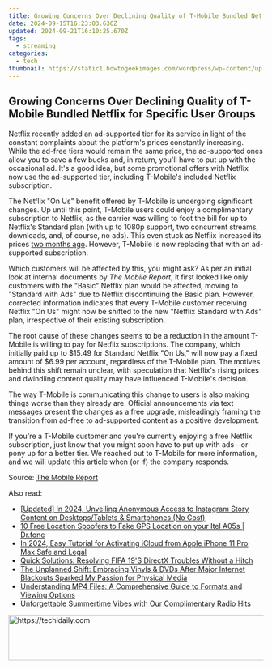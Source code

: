 ```yaml
---
title: Growing Concerns Over Declining Quality of T-Mobile Bundled Netflix for Specific User Groups
date: 2024-09-15T16:23:03.636Z
updated: 2024-09-21T16:10:25.670Z
tags:
  - streaming
categories:
  - tech
thumbnail: https://static1.howtogeekimages.com/wordpress/wp-content/uploads/2023/08/netflix.jpg
---
```


## Growing Concerns Over Declining Quality of T-Mobile Bundled Netflix for Specific User Groups

Netflix recently added an ad-supported tier for its service in light of the constant complaints about the platform's prices constantly increasing. While the ad-free tiers would remain the same price, the ad-supported ones allow you to save a few bucks and, in return, you'll have to put up with the occasional ad. It's a good idea, but some promotional offers with Netflix now use the ad-supported tier, including T-Mobile's included Netflix subscription.

 The Netflix "On Us" benefit offered by T-Mobile is undergoing significant changes. Up until this point, T-Mobile users could enjoy a complimentary subscription to Netflix, as the carrier was willing to foot the bill for up to Netflix's Standard plan (with up to 1080p support, two concurrent streams, downloads, and, of course, no ads). This even stuck as Netflix increased its prices [two months ago](https://youtube-web.techidaily.com/emystifying-video-seo-on-youtube-as-a-novice/). However, T-Mobile is now replacing that with an ad-supported subscription.

 Which customers will be affected by this, you might ask? As per an initial look at internal documents by _The Mobile Report_, it first looked like only customers with the "Basic" Netflix plan would be affected, moving to "Standard with Ads" due to Netflix discontinuing the Basic plan. However, corrected information indicates that every T-Mobile customer receiving Netflix "On Us" might now be shifted to the new "Netflix Standard with Ads" plan, irrespective of their existing subscription.

 The root cause of these changes seems to be a reduction in the amount T-Mobile is willing to pay for Netflix subscriptions. The company, which initially paid up to $15.49 for Standard Netflix "On Us," will now pay a fixed amount of $6.99 per account, regardless of the T-Mobile plan. The motives behind this shift remain unclear, with speculation that Netflix's rising prices and dwindling content quality may have influenced T-Mobile's decision.

 The way T-Mobile is communicating this change to users is also making things worse than they already are. Official announcements via text messages present the changes as a free upgrade, misleadingly framing the transition from ad-free to ad-supported content as a positive development.

 If you're a T-Mobile customer and you're currently enjoying a free Netflix subscription, just know that you might soon have to put up with ads—or pony up for a better tier. We reached out to T-Mobile for more information, and we will update this article when (or if) the company responds.

 Source: [The Mobile Report](https://tmo.report/2024/01/t-mobile-and-netflix-ruin-a-good-thing-now-everybody-gets-ads/)

<ins class="adsbygoogle"
     style="display:block"
     data-ad-format="autorelaxed"
     data-ad-client="ca-pub-7571918770474297"
     data-ad-slot="1223367746"></ins>

<ins class="adsbygoogle"
     style="display:block"
     data-ad-client="ca-pub-7571918770474297"
     data-ad-slot="8358498916"
     data-ad-format="auto"
     data-full-width-responsive="true"></ins>

<span class="atpl-alsoreadstyle">Also read:</span>
<div><ul>
<li><a href="https://instagram-video-files.techidaily.com/updated-in-2024-unveiling-anonymous-access-to-instagram-story-content-on-desktopstablets-and-smartphones-no-cost/"><u>[Updated] In 2024, Unveiling Anonymous Access to Instagram Story Content on Desktops/Tablets & Smartphones (No Cost)</u></a></li>
<li><a href="https://android-location.techidaily.com/10-free-location-spoofers-to-fake-gps-location-on-your-itel-a05s-drfone-by-drfone-virtual/"><u>10 Free Location Spoofers to Fake GPS Location on your Itel A05s | Dr.fone</u></a></li>
<li><a href="https://activate-lock.techidaily.com/in-2024-easy-tutorial-for-activating-icloud-from-apple-iphone-11-pro-max-safe-and-legal-by-drfone-ios/"><u>In 2024, Easy Tutorial for Activating iCloud from Apple iPhone 11 Pro Max Safe and Legal</u></a></li>
<li><a href="https://win-able.techidaily.com/quick-solutions-resolving-fifa-19s-directx-troubles-without-a-hitch/"><u>Quick Solutions: Resolving FIFA 19'S DirectX Troubles Without a Hitch</u></a></li>
<li><a href="https://media-tips.techidaily.com/the-unplanned-shift-embracing-vinyls-and-dvds-after-major-internet-blackouts-sparked-my-passion-for-physical-media/"><u>The Unplanned Shift: Embracing Vinyls & DVDs After Major Internet Blackouts Sparked My Passion for Physical Media</u></a></li>
<li><a href="https://media-tips.techidaily.com/understanding-mp4-files-a-comprehensive-guide-to-formats-and-viewing-options/"><u>Understanding MP4 Files: A Comprehensive Guide to Formats and Viewing Options</u></a></li>
<li><a href="https://media-tips.techidaily.com/unforgettable-summertime-vibes-with-our-complimentary-radio-hits/"><u>Unforgettable Summertime Vibes with Our Complimentary Radio Hits</u></a></li>
</ul></div>

<!-- affiliate ads begin -->
<a href="https://appsumo.8odi.net/c/5597632/2082533/7443" target="_top" id="2082533">
  <img src="//a.impactradius-go.com/display-ad/7443-2082533" border="0" alt="https://techidaily.com" width="728" height="90"/>
</a>
<img height="0" width="0" src="https://appsumo.8odi.net/i/5597632/2082533/7443" style="position:absolute;visibility:hidden;" border="0" />
<!-- affiliate ads end -->

